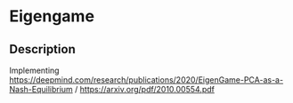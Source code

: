 # Eigengame

## Description

Implementing https://deepmind.com/research/publications/2020/EigenGame-PCA-as-a-Nash-Equilibrium
/ https://arxiv.org/pdf/2010.00554.pdf
